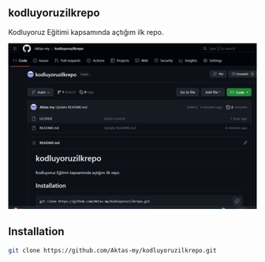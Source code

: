 
## kodluyoruzilkrepo
Kodluyoruz Eğitimi kapsamında açtığım ilk repo.

![github](projet1/img/ekr.png)
## Installation
```bash
git clone https://github.com/Aktas-my/kodluyoruzilkrepo.git
```
